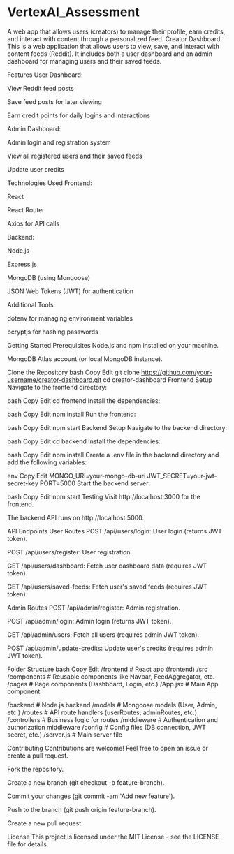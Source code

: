 # VertexAI_Assessment
A web app that allows users (creators) to manage their profile, earn credits, and interact with content through a personalized feed. Creator Dashboard This is a web application that allows users to view, save, and interact with content feeds (Reddit). It includes both a user dashboard and an admin dashboard for managing users and their saved feeds.

Features User Dashboard:

View Reddit feed posts

Save feed posts for later viewing

Earn credit points for daily logins and interactions

Admin Dashboard:

Admin login and registration system

View all registered users and their saved feeds

Update user credits

Technologies Used Frontend:

React

React Router

Axios for API calls

Backend:

Node.js

Express.js

MongoDB (using Mongoose)

JSON Web Tokens (JWT) for authentication

Additional Tools:

dotenv for managing environment variables

bcryptjs for hashing passwords

Getting Started Prerequisites Node.js and npm installed on your machine.

MongoDB Atlas account (or local MongoDB instance).

Clone the Repository bash Copy Edit git clone https://github.com/your-username/creator-dashboard.git cd creator-dashboard Frontend Setup Navigate to the frontend directory:

bash Copy Edit cd frontend Install the dependencies:

bash Copy Edit npm install Run the frontend:

bash Copy Edit npm start Backend Setup Navigate to the backend directory:

bash Copy Edit cd backend Install the dependencies:

bash Copy Edit npm install Create a .env file in the backend directory and add the following variables:

env Copy Edit MONGO_URI=your-mongo-db-uri JWT_SECRET=your-jwt-secret-key PORT=5000 Start the backend server:

bash Copy Edit npm start Testing Visit http://localhost:3000 for the frontend.

The backend API runs on http://localhost:5000.

API Endpoints User Routes POST /api/users/login: User login (returns JWT token).

POST /api/users/register: User registration.

GET /api/users/dashboard: Fetch user dashboard data (requires JWT token).

GET /api/users/saved-feeds: Fetch user's saved feeds (requires JWT token).

Admin Routes POST /api/admin/register: Admin registration.

POST /api/admin/login: Admin login (returns JWT token).

GET /api/admin/users: Fetch all users (requires admin JWT token).

POST /api/admin/update-credits: Update user's credits (requires admin JWT token).

Folder Structure bash Copy Edit /frontend # React app (frontend) /src /components # Reusable components like Navbar, FeedAggregator, etc. /pages # Page components (Dashboard, Login, etc.) /App.jsx # Main App component

/backend # Node.js backend /models # Mongoose models (User, Admin, etc.) /routes # API route handlers (userRoutes, adminRoutes, etc.) /controllers # Business logic for routes /middleware # Authentication and authorization middleware /config # Config files (DB connection, JWT secret, etc.) /server.js # Main server file

Contributing Contributions are welcome! Feel free to open an issue or create a pull request.

Fork the repository.

Create a new branch (git checkout -b feature-branch).

Commit your changes (git commit -am 'Add new feature').

Push to the branch (git push origin feature-branch).

Create a new pull request.

License This project is licensed under the MIT License - see the LICENSE file for details.
